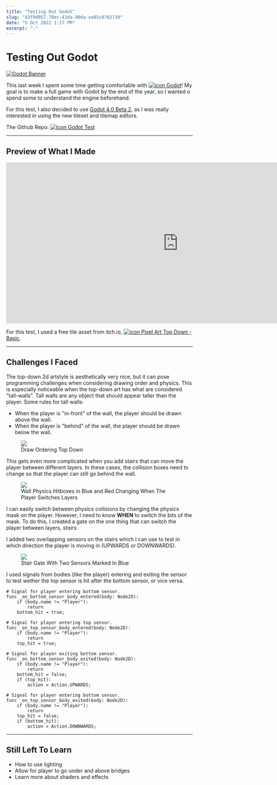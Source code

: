 ```yaml
---
title: "Testing Out Godot"
slug: "43f9d057-78ec-43da-90da-ea85c0702730"
date: "5 Oct 2022 1:17 PM"
excerpt: "."
---
```


# Testing Out Godot

[![Godot Banner](https://miro.medium.com/max/4800/1*wkoUu2cC0pU5Yckef3OqZQ.png)](https://godotengine.org/ "banner")

This last week I spent some time getting comfortable with 
[![icon](https://godotengine.org/themes/godotengine/assets/favicon.svg) Godot](https://docs.godotengine.org/en/stable/index.html "icon-text-link")! 
My goal is to make a full game with Godot by the end of the year, so I wanted 
o spend some to understand the engine beforehand.

For this test, I also decided to use 
[Godot 4.0 Beta 2](https://godotengine.org/article/dev-snapshot-godot-4-0-beta-2), 
as I was really interested in using the new tileset and tilemap editors.

The Github Repo: 
[![icon](https://github.com/fluidicon.png) Godot Test](https://github.com/marcoseiza/GodotTest "icon-text-link")

---

## Preview of What I Made

<iframe width="927" height="435" src="https://www.youtube-nocookie.com/embed/74GENsiRj_Y?rel=0" title="YouTube video player" frameborder="0" allow="accelerometer; autoplay; clipboard-write; encrypted-media; gyroscope; picture-in-picture" allowfullscreen></iframe>

For this test, I used a free tile asset from itch.io, 
[![icon](https://itch.io/favicon.ico) Pixel Art Top Down - Basic](https://cainos.itch.io/pixel-art-top-down-basic/ "icon-text-link"). 

---

## Challenges I Faced

The top-down 2d artstyle is aesthetically very nice, but it can pose programming
challenges when considering drawing order and physics. This is especially noticeable
when the top-down art has what are considered "tall-walls". Tall walls are any
object that should appear taller than the player. Some rules for tall walls:

- When the player is "in-front" of the wall, the player should be drawn above the wall. 
- When the player is "behind" of the wall, the player should be drawn below the wall.

<figure>
<img src="/img/draw-ordering-top-down.png"/>
<figcaption bottom>Draw Ordering Top Down</figcaption>
</figure>

This gets even more complicated when you add stairs that can move the player between
different layers. In these cases, the collision boxes need to change so that the 
player can still go behind the wall.

<figure>
<img src="/img/phyisics-hitboxes-top-down.png"/>
<figcaption bottom>Wall Physics Hitboxes in Blue and Red Changing When The Player Switches Layers</figcaption>
</figure>

I can easily switch between physics collisions by changing the physics mask on
the player. However, I need to know **WHEN** to switch the bits of the mask. 
To do this, I created a gate on the one thing that can switch the player between 
layers, _stairs_. 

I added two overlapping sensors on the stairs which I can use to test in which 
direction the player is moving in (UPWARDS or DOWNWARDS).

<figure>
<img src="/img/stair-gate.png"/>
<figcaption bottom>Stair Gate With Two Sensors Marked In Blue</figcaption>
</figure>

I used signals from bodies (like the player) entering and exiting the sensor to
test wether the top sensor is hit after the bottom sensor, or vice versa.

``` gdscript 
# Signal for player entering bottom sensor.
func _on_bottom_sensor_body_entered(body: Node2D):
	if (body.name != "Player"):
		return
	bottom_hit = true;

# Signal for player entering top sensor.
func _on_top_sensor_body_entered(body: Node2D):
	if (body.name != "Player"):
		return
	top_hit = true;

# Signal for player exiting bottom sensor.
func _on_bottom_sensor_body_exited(body: Node2D):
	if (body.name != "Player"):
		return
	bottom_hit = false;
	if (top_hit):
		action = Action.UPWARDS;

# Signal for player entering bottom sensor.
func _on_top_sensor_body_exited(body: Node2D):
	if (body.name != "Player"):
		return
	top_hit = false;
	if (bottom_hit):
		action = Action.DOWNWARDS;
```

---

## Still Left To Learn

- How to use lighting
- Allow for player to go under and above bridges
- Learn more about shaders and effects

